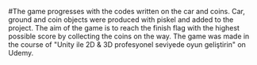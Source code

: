 #The game progresses with the codes written on the car and coins. Car, ground and coin objects were produced with piskel and added to the project. The aim of the game is to reach the finish flag with the highest possible score by collecting the coins on the way. The game was made in the course of "Unity ile 2D & 3D profesyonel seviyede oyun geliştirin" on Udemy.
